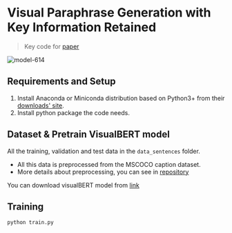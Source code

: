 # Visual Paraphrase Generation with Key Information Retained

> Key code for [paper]()

![model-614](https://s2.loli.net/2022/06/14/djxnNMizwuT4bS8.png)

## Requirements and Setup

1. Install Anaconda or Miniconda distribution based on Python3+ from their [downloads' site](https://conda.io/docs/user-guide/install/download.html).
2. Install python package the code needs.

## Dataset & Pretrain VisualBERT model

All the training, validation and test data in the `data_sentences` folder.

* All this data is preprocessed from the MSCOCO caption dataset.
* More details about preprocessing, you can see in [repository](https://github.com/Gary-code/PQG)

You can download visualBERT model from [link](https://huggingface.co/uclanlp/visualbert-vqa-coco-pre)

## Training

```python
python train.py
```